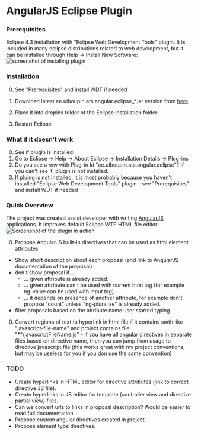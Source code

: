 AngularJS Eclipse Plugin
================

### Prerequisites

Eclipse 4.3 installation with "Eclipse Web Development Tools" plugin.
It is included in many eclipse distributions related to web development, but it can be installed through Help -> Install New Software:
![screenshot of installing plugin](https://www.dropbox.com/sh/5xpbkluybciflfl/Pu-L9EZ_x3/dependency-WDT-1.GIF "Eclipse Web Development Tools installation screenshot")


### Installation

0. See "Prerequisites" and install WDT if needed

0. Download latest ee.uiboupin.ats.angular.eclipse_*.jar version from [here](http://goo.gl/iHKfex)

0. Place it into dropins folder of the Eclipse installation folder

0. Restart Eclipse


### What if it doesn't work

0. See if plugin is installed:
  0.  Go to Eclipse -> Help -> About Eclipse -> Installation Details -> Plug-ins 
  0. Do you see a row with Plug-in Id "ee.uiboupin.ats.angular.eclipse"? If you can't see it, plugin is not installed.
0. If pluing is not installed, it is most probably because you haven't installed "Eclipse Web Development Tools" plugin - see "Prerequisites" and install WDT if needed


### Quick Overview

The project was created assist developer with writing [AngularJS](http://AngularJS.org/) applications.
It improves default Eclipse WTP HTML file editor:
![Screenshot of the plugin in action](https://www.dropbox.com/sh/5xpbkluybciflfl/rbGePYqe7g/Screenshot-HtmlEditor1.png "Screenshot of the plugin in action")

0. Propose AngularJS built-in directives that can be used as html element attributes
  * Show short description about each proposal (and link to AngularJS documentation of the proposal)
  * don't show proposal if...
    * ... given attribute is already added.
    * ... given attribute can't be used with current html tag (for example ng-value can be used with input tag).
    * ... it depends on presence of another attribute, for example don't propose "count" unless "ng-pluralize" is already added.
  * filter proposals based on the attribute name user started typing
0. Convert regions of text to hyperlink in html file if it contains smth like "javascript-file-name" and project contains file "**/javascriptFileName.js" - if you have all angular directives in separate files based on directive name, then you can jump from usage to directive javascript file (this works great with my project conventions, but may be useless for you if you don use the same convention)


### TODO
* Create hyperlinks in HTML editor for directive attributes (link to correct directive JS file).
* Create hyperlinks in JS editor for template (controller view and directive partial view) files.
* Can we convert urls to links in proposal description? Would be easier to read full documentation.
* Propose custom angular directives created in project.
* Propose element type directives.
